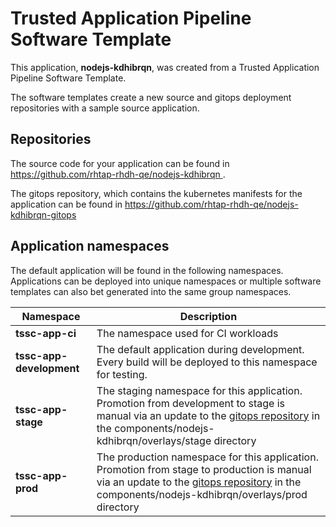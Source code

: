 # Trusted Application Pipeline Software Template

This application, **nodejs-kdhibrqn**, was created from a Trusted Application Pipeline Software Template.

The software templates create a new source and gitops deployment repositories with a sample source application. 

## Repositories

The source code for your application can be found in [https://github.com/rhtap-rhdh-qe/nodejs-kdhibrqn ](https://github.com/rhtap-rhdh-qe/nodejs-kdhibrqn ).
 
The gitops repository, which contains the kubernetes manifests for the application can be found in 
[https://github.com/rhtap-rhdh-qe/nodejs-kdhibrqn-gitops ](https://github.com/rhtap-rhdh-qe/nodejs-kdhibrqn-gitops ) 

## Application namespaces 

The default application will be found in the following namespaces. Applications can be deployed into unique namespaces or multiple software templates can also bet generated into the same group namespaces.  

|  Namespace   |  Description   |  
| -------- | -------- |
| **tssc-app-ci** | The namespace used for CI workloads |
| **tssc-app-development** | The default application during development. Every build will be deployed to this namespace for testing. |
| **tssc-app-stage** | The staging namespace for this application. Promotion from development to stage is manual via an update to the [gitops repository](https://github.com/rhtap-rhdh-qe/nodejs-kdhibrqn-gitops ) in the components/nodejs-kdhibrqn/overlays/stage directory |
| **tssc-app-prod** | The production namespace for this application. Promotion from stage to production is manual via an update to the [gitops repository](https://github.com/rhtap-rhdh-qe/nodejs-kdhibrqn-gitops ) in the components/nodejs-kdhibrqn/overlays/prod directory |